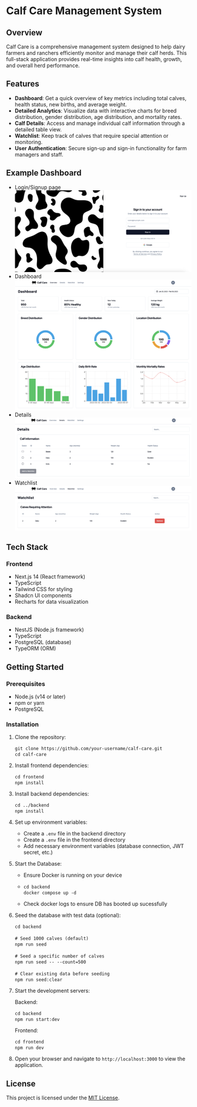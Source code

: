 # Calf Care Management System

## Overview

Calf Care is a comprehensive management system designed to help dairy farmers and ranchers efficiently monitor and manage their calf herds. This full-stack application provides real-time insights into calf health, growth, and overall herd performance.

## Features

- **Dashboard**: Get a quick overview of key metrics including total calves, health status, new births, and average weight.
- **Detailed Analytics**: Visualize data with interactive charts for breed distribution, gender distribution, age distribution, and mortality rates.
- **Calf Details**: Access and manage individual calf information through a detailed table view.
- **Watchlist**: Keep track of calves that require special attention or monitoring.
- **User Authentication**: Secure sign-up and sign-in functionality for farm managers and staff.

## Example Dashboard
- Login/Signup page
![Alt text](/screenshots/SignIn_Example.png?raw=true "Login/Signup Page")
- Dashboard
![Alt text](/screenshots/Dashboard_Example.png?raw=true "Dashboard Page")
- Details
![Alt text](/screenshots/Details_Example.png?raw=true "Details Page")
- Watchlist
![Alt text](/screenshots/Watchlist_Example.png?raw=true "Watchlist Page")

## Tech Stack

### Frontend
- Next.js 14 (React framework)
- TypeScript
- Tailwind CSS for styling
- Shadcn UI components
- Recharts for data visualization

### Backend
- NestJS (Node.js framework)
- TypeScript
- PostgreSQL (database)
- TypeORM (ORM)

## Getting Started

### Prerequisites
- Node.js (v14 or later)
- npm or yarn
- PostgreSQL

### Installation

1. Clone the repository:
   ```
   git clone https://github.com/your-username/calf-care.git
   cd calf-care
   ```

2. Install frontend dependencies:
   ```
   cd frontend
   npm install
   ```

3. Install backend dependencies:
   ```
   cd ../backend
   npm install
   ```

4. Set up environment variables:
   - Create a `.env` file in the backend directory
   - Create a `.env` file in the frontend directory
   - Add necessary environment variables (database connection, JWT secret, etc.)
  
5. Start the Database:
   - Ensure Docker is running on your device
   - ```
     cd backend
     docker compose up -d
     ```
   - Check docker logs to ensure DB has booted up sucessfully 

6. Seed the database with test data (optional):
   ```
   cd backend
   
   # Seed 1000 calves (default)
   npm run seed
   
   # Seed a specific number of calves
   npm run seed -- --count=500
   
   # Clear existing data before seeding
   npm run seed:clear
   ```

7. Start the development servers:
   
   Backend:
   ```
   cd backend
   npm run start:dev
   ```
   Frontend:
   ```
   cd frontend
   npm run dev
   ```

8. Open your browser and navigate to `http://localhost:3000` to view the application.

## License

This project is licensed under the [MIT License](LICENSE).
